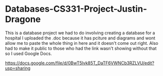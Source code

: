 Databases-CS331-Project-Justin-Dragone
======================================

This is a database project we had to do involving creating a database for a hospital I uploaded the .doc because it has pciture and diagrams and wont allow me to paste the whole thing in here and it doesn't come out right. Also had to make it public to those who had the link wasn't showing without that so I used Google Docs.


https://docs.google.com/file/d/0BwT5lvk85T_DaTF6VWNCb3RZLVU/edit?usp=sharing
